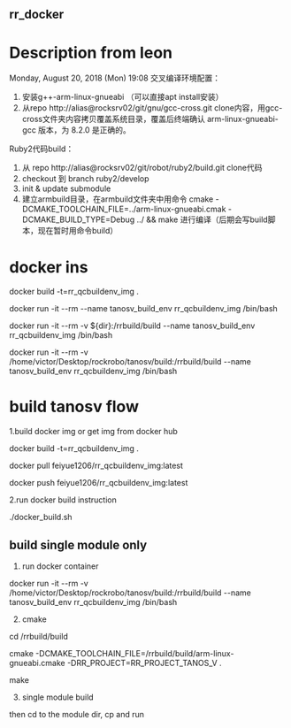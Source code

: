 ## rr_docker

# Description from leon

Monday, August 20, 2018 (Mon) 19:08
交叉编译环境配置：
1. 安装g++-arm-linux-gnueabi （可以直接apt  install安装）
2. 从repo http://alias@rocksrv02/git/gnu/gcc-cross.git  clone内容，用gcc-cross文件夹内容拷贝覆盖系统目录，覆盖后终端确认 arm-linux-gnueabi-gcc 版本，为 8.2.0 是正确的。

Ruby2代码build：
1.  从 repo   http://alias@rocksrv02/git/robot/ruby2/build.git  clone代码
2.  checkout 到 branch ruby2/develop
3.  init & update submodule 
4.  建立armbuild目录，在armbuild文件夹中用命令 cmake -DCMAKE_TOOLCHAIN_FILE=../arm-linux-gnueabi.cmak -DCMAKE_BUILD_TYPE=Debug ../  && make 进行编译（后期会写build脚本，现在暂时用命令build）

# docker ins

docker build -t=rr_qcbuildenv_img .

docker run -it --rm --name tanosv_build_env rr_qcbuildenv_img /bin/bash


docker run -it --rm -v ${dir}:/rrbuild/build --name tanosv_build_env rr_qcbuildenv_img /bin/bash

docker run -it --rm -v /home/victor/Desktop/rockrobo/tanosv/build:/rrbuild/build --name tanosv_build_env rr_qcbuildenv_img /bin/bash


# build tanosv flow

1.build docker img or get img from docker hub

docker build -t=rr_qcbuildenv_img .

docker pull feiyue1206/rr_qcbuildenv_img:latest

docker push feiyue1206/rr_qcbuildenv_img:latest



2.run docker build instruction

./docker_build.sh


## build single module only

1. run docker container 

docker run -it --rm -v /home/victor/Desktop/rockrobo/tanosv/build:/rrbuild/build --name tanosv_build_env rr_qcbuildenv_img /bin/bash


2. cmake 

cd /rrbuild/build

cmake -DCMAKE_TOOLCHAIN_FILE=/rrbuild/build/arm-linux-gnueabi.cmake -DRR_PROJECT=RR_PROJECT_TANOS_V .

make


3. single module build

then cd to the module dir, cp and run




